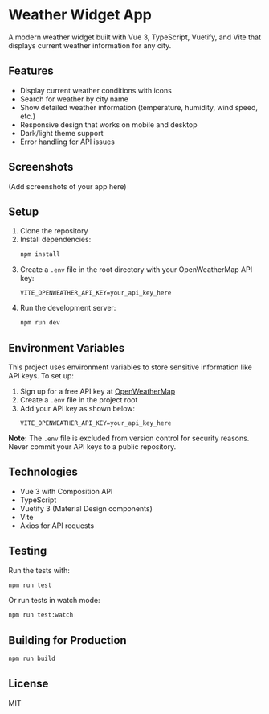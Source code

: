 # Weather Widget App

A modern weather widget built with Vue 3, TypeScript, Vuetify, and Vite that displays current weather information for any city.

## Features

- Display current weather conditions with icons
- Search for weather by city name
- Show detailed weather information (temperature, humidity, wind speed, etc.)
- Responsive design that works on mobile and desktop
- Dark/light theme support
- Error handling for API issues

## Screenshots

(Add screenshots of your app here)

## Setup

1. Clone the repository
2. Install dependencies:
   ```bash
   npm install
   ```
3. Create a `.env` file in the root directory with your OpenWeatherMap API key:
   ```
   VITE_OPENWEATHER_API_KEY=your_api_key_here
   ```
4. Run the development server:
   ```bash
   npm run dev
   ```

## Environment Variables

This project uses environment variables to store sensitive information like API keys. To set up:

1. Sign up for a free API key at [OpenWeatherMap](https://openweathermap.org/api)
2. Create a `.env` file in the project root
3. Add your API key as shown below:
   ```
   VITE_OPENWEATHER_API_KEY=your_api_key_here
   ```

**Note:** The `.env` file is excluded from version control for security reasons. Never commit your API keys to a public repository.

## Technologies

- Vue 3 with Composition API
- TypeScript
- Vuetify 3 (Material Design components)
- Vite
- Axios for API requests

## Testing

Run the tests with:

```bash
npm run test
```

Or run tests in watch mode:

```bash
npm run test:watch
```

## Building for Production

```bash
npm run build
```

## License

MIT
